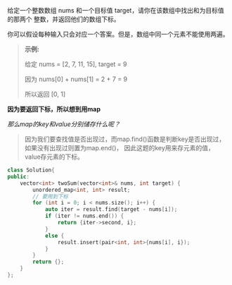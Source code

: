 给定一个整数数组 nums 和一个目标值 target，请你在该数组中找出和为目标值的那两个 整数，并返回他们的数组下标。

你可以假设每种输入只会对应一个答案。但是，数组中同一个元素不能使用两遍。

>**示例:**
>
>给定 nums = [2, 7, 11, 15], target = 9
>
>因为 nums[0] + nums[1] = 2 + 7 = 9
>
>所以返回 [0, 1]



**因为要返回下标，所以想到用map**

*那么map的key和value分别储存什么呢？*

> 因为我们要查找值是否出现过，而map.find()函数是判断key是否出现过，如果没有出现过则置为map.end()， 因此这题的key用来存元素的值， value存元素的下标。



```cpp
class Solution{
public:
    vector<int> twoSum(vector<int>& nums, int target) {
        unordered_map<int, int> result;
        // 要用到下标
        for (int i = 0; i < nums.size(); i++) {
            auto iter = result.find(target - nums[i]);
            if (iter != nums.end()) {
                return {iter->second, i};
            }
            else {
                result.insert(pair<int, int>{nums[i], i});
            }
        }
        return {};
    }
};
```

